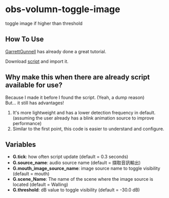 # obs-volumn-toggle-image
toggle image if higher than threshold

## How To Use
[GarrettGunnell](https://github.com/GarrettGunnell/obs-scripts) has already done a great tutorial.

Download [script](https://github.com/Artin0123/obs-volumn-toggle-image/blob/main/obs_vt.py) and import it.

## Why make this when there are already script available for use?

Because I made it before I found the script. (Yeah, a dump reason)  
But... it still has advantages!  
1. It's more lightweight and has a lower detection frequency in default. (assuming the user already has a blink animation source to improve performance)  
2. Similar to the first point, this code is easier to understand and configure.

## Variables

 - **G.tick**: how often script update (default = 0.3 seconds)  
 - **G.source_name**: audio source name (default = 擷取音訊輸出)  
 - **G.mouth_image_source_name**: image source name to toggle visibility (default = mouth)  
 - **G.scene_Name**: The name of the scene where the image source is located (default = Walling)  
 - **G.threshold**: dB value to toggle visibility (default = -30.0 dB)  
